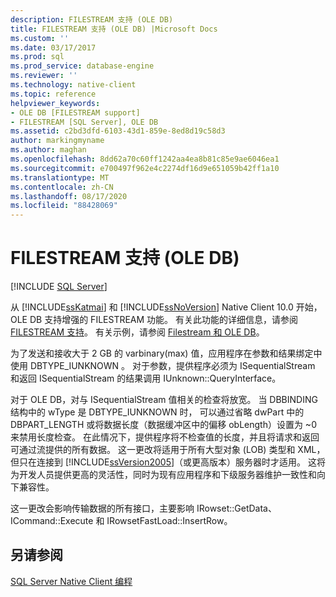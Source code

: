 ```yaml
---
description: FILESTREAM 支持 (OLE DB)
title: FILESTREAM 支持 (OLE DB) |Microsoft Docs
ms.custom: ''
ms.date: 03/17/2017
ms.prod: sql
ms.prod_service: database-engine
ms.reviewer: ''
ms.technology: native-client
ms.topic: reference
helpviewer_keywords:
- OLE DB [FILESTREAM support]
- FILESTREAM [SQL Server], OLE DB
ms.assetid: c2bd3dfd-6103-43d1-859e-8ed8d19c58d3
author: markingmyname
ms.author: maghan
ms.openlocfilehash: 8dd62a70c60ff1242aa4ea8b81c85e9ae6046ea1
ms.sourcegitcommit: e700497f962e4c2274df16d9e651059b42ff1a10
ms.translationtype: MT
ms.contentlocale: zh-CN
ms.lasthandoff: 08/17/2020
ms.locfileid: "88428069"
---
```

# <a name="filestream-support-ole-db"></a>FILESTREAM 支持 (OLE DB)
[!INCLUDE [SQL Server](../../../includes/applies-to-version/sqlserver.md)]

  从 [!INCLUDE[ssKatmai](../../../includes/sskatmai-md.md)] 和 [!INCLUDE[ssNoVersion](../../../includes/ssnoversion-md.md)] Native Client 10.0 开始，OLE DB 支持增强的 FILESTREAM 功能。 有关此功能的详细信息，请参阅 [FILESTREAM 支持](../../../relational-databases/native-client/features/filestream-support.md)。 有关示例，请参阅 [Filestream 和 OLE DB](../../../relational-databases/native-client-ole-db-how-to/filestream/filestream-and-ole-db.md)。  
  
 为了发送和接收大于 2 GB 的 varbinary(max)  值，应用程序在参数和结果绑定中使用 DBTYPE_IUNKNOWN  。 对于参数，提供程序必须为 ISequentialStream 和返回 ISequentialStream 的结果调用 IUnknown::QueryInterface。  
  
 对于 OLE DB，对与 ISequentialStream 值相关的检查将放宽。 当 DBBINDING 结构中的 wType  是 DBTYPE_IUNKNOWN 时，   可以通过省略 dwPart 中的 DBPART_LENGTH   或将数据长度（数据缓冲区中的偏移 obLength）设置为 ~0 来禁用长度检查。  在此情况下，提供程序将不检查值的长度，并且将请求和返回可通过流提供的所有数据。 这一更改将适用于所有大型对象 (LOB) 类型和 XML，但只在连接到 [!INCLUDE[ssVersion2005](../../../includes/ssversion2005-md.md)]（或更高版本）服务器时才适用。 这将为开发人员提供更高的灵活性，同时为现有应用程序和下级服务器维护一致性和向下兼容性。  
  
 这一更改会影响传输数据的所有接口，主要影响 IRowset::GetData、ICommand::Execute 和 IRowsetFastLoad::InsertRow。  
  
## <a name="see-also"></a>另请参阅  
 [SQL Server Native Client 编程](../../../relational-databases/native-client/sql-server-native-client-programming.md)  
  
  
